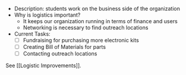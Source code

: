 - Description: students work on the business side of the organization
- Why is logistics important?
	- It keeps our organization running in terms of finance and users 
	- Networking is necessary to find outreach locations
- Current Tasks:
	- [ ] Fundraising for purchasing more electronic kits
	- [ ] Creating Bill of Materials for parts 
	- [ ] Contacting outreach locations 

See [[Logistic Improvements]].
